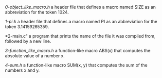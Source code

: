 *0-object_like_macro.h* a header file that defines a macro named SIZE as an abbreviation for the token 1024.

*1-pi.h* a header file that defines a macro named PI as an abbreviation for the token 3.14159265359.

*2-main.c" a program that prints the name of the file it was compiled from, followed by a new line.

*3-function_like_macro.h* a function-like macro ABS(x) that computes the absolute value of a number x.

*4-sum.h* a function-like macro SUM(x, y) that computes the sum of the numbers x and y.
